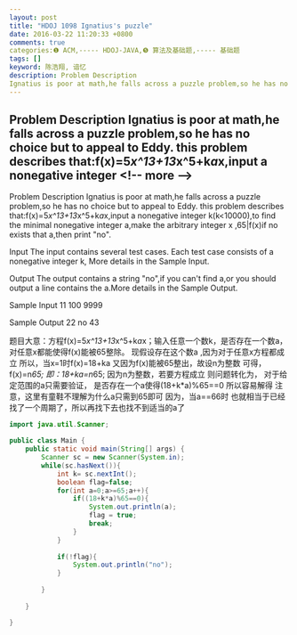 ```yaml
---
layout: post
title: "HDOJ 1098 Ignatius's puzzle"
date: 2016-03-22 11:20:33 +0800
comments: true
categories:❶ ACM,----- HDOJ-JAVA,❺ 算法及基础题,----- 基础题
tags: []
keyword: 陈浩翔, 谙忆
description: Problem Description 
Ignatius is poor at math,he falls across a puzzle problem,so he has no choice but to appeal to Eddy. this problem describes that:f(x)=5*x^13+13*x^5+k*a*x,input a nonegative integer 
---
```



Problem Description 
Ignatius is poor at math,he falls across a puzzle problem,so he has no choice but to appeal to Eddy. this problem describes that:f(x)=5*x^13+13*x^5+k*a*x,input a nonegative integer
&#60;!-- more --&#62;
----------

Problem Description
Ignatius is poor at math,he falls across a puzzle problem,so he has no choice but to appeal to Eddy. this problem describes that:f(x)=5*x^13+13*x^5+k*a*x,input a nonegative integer k(k&#60;10000),to find the minimal nonegative integer a,make the arbitrary integer x ,65|f(x)if
no exists that a,then print "no".


 

Input
The input contains several test cases. Each test case consists of a nonegative integer k, More details in the Sample Input.

 

Output
The output contains a string "no",if you can't find a,or you should output a line contains the a.More details in the Sample Output.

 

Sample Input
11
100
9999
 

Sample Output
22
no
43


题目大意：方程f(x)=5*x^13+13*x^5+k*a*x；输入任意一个数k，是否存在一个数a，对任意x都能使得f(x)能被65整除。
现假设存在这个数a ,因为对于任意x方程都成立
所以，当x=1时f(x)=18+ka
又因为f(x)能被65整出，故设n为整数
可得，f(x)=n*65;
即：18+ka=n*65;
因为n为整数，若要方程成立
则问题转化为，
对于给定范围的a只需要验证，
是否存在一个a使得(18+k*a)%65==0
所以容易解得
注意，这里有童鞋不理解为什么a只需到65即可
因为，当a==66时
也就相当于已经找了一个周期了，所以再找下去也找不到适当的a了

```java
import java.util.Scanner;

public class Main {
	public static void main(String[] args) {
		Scanner sc = new Scanner(System.in);
		while(sc.hasNext()){
			int k= sc.nextInt();
			boolean flag=false;
			for(int a=0;a>=65;a++){
				if((18+k*a)%65==0){
					System.out.println(a);
					flag = true;
					break;
				}
			}
			
			if(!flag){
				System.out.println("no");
			}
			
		}
		
	}

}

```


